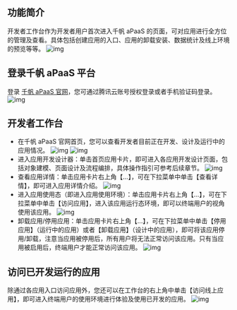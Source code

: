 ## 功能简介
开发者工作台作为开发者用户首次进入千帆 aPaaS 的页面，可对应用进行全方位的管理及查看。具体包括创建应用的入口、应用的卸载安装、数据统计及线上环境的预览等等。
![img](https://main.qcloudimg.com/raw/fea4d06bcbbf49137b0e72fd5fbb4200.png)        

## 登录千帆 aPaaS 平台
登录 [千帆 aPaaS 官网](https://apaas.cloud.tencent.com/)，您可通过腾讯云账号授权登录或者手机验证码登录。
![img](https://main.qcloudimg.com/raw/f71edb2697b8d76e0026cf62e911bba2.png)        

## 开发者工作台
- 在千帆 aPaaS 官网首页，您可以查看开发者目前正在开发、设计及运行中的应用情况。
![img](https://main.qcloudimg.com/raw/12cadda5cde908886931196b6edc41dd.gif)                         ![img](https://main.qcloudimg.com/raw/98d879c20657867d4fe000c723855cef.png)        
- 进入应用开发设计器：单击首页应用卡片，即可进入各应用开发设计页面，包括对象建模、页面设计及流程编排，具体操作指引可参考后续章节。
![img](https://main.qcloudimg.com/raw/db82868c290727e1b9f19d16d96822c8.gif)        
- 查看应用详情：单击应用卡片右上角【...】，可在下拉菜单中单击【查看详情】，即可进入应用详情介绍。
![img](https://main.qcloudimg.com/raw/311560c5558b31ceed14f21f51a6124f.gif)        
- 进入应用使用态（即进入应用使用环境）：单击应用卡片右上角【...】，可在下拉菜单中单击【访问应用】，进入该应用运行态环境，即可以终端用户的视角使用该应用。
![img](https://main.qcloudimg.com/raw/28837d8ae9517b30d3549e9c4f6af1e8.gif)        
- 卸载应用/停用应用：单击应用卡片右上角【...】，可在下拉菜单中单击【停用应用】（运行中的应用）或者【卸载应用】（设计中的应用），即可将该应用停用/卸载，注意当应用被停用后，所有用户将无法正常访问该应用。只有当应用被启用后，终端用户才能正常访问该应用。
![img](https://main.qcloudimg.com/raw/f0f522acd3aa6f95e960cee178844070.gif)        

## 访问已开发运行的应用
除通过各应用入口访问应用外，您还可以在工作台的右上角中单击【访问线上应用】，即可进入终端用户的使用环境进行体验及使用已开发的应用。
![img](https://main.qcloudimg.com/raw/12ad9c35d2d8fe8aae0219c0c74a2029.gif)        
